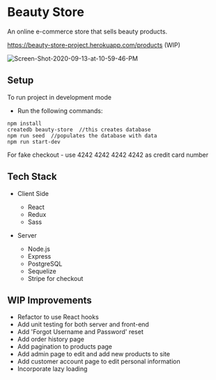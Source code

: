 # Beauty Store

An online e-commerce store that sells beauty products.

https://beauty-store-project.herokuapp.com/products (WIP)

<img src="https://i.ibb.co/HV9xqZX/Screen-Shot-2020-09-13-at-10-59-46-PM.png" alt="Screen-Shot-2020-09-13-at-10-59-46-PM" border="0">

## Setup

To run project in development mode

* Run the following commands:

```
npm install
createdb beauty-store  //this creates database 
npm run seed  //populates the database with data
npm run start-dev
```

For fake checkout - use 4242 4242 4242 4242 as credit card number

## Tech Stack

* Client Side
  * React
  * Redux
  * Sass
  
* Server
  * Node.js
  * Express
  * PostgreSQL
  * Sequelize
  * Stripe for checkout

## WIP Improvements

* Refactor to use React hooks
* Add unit testing for both server and front-end
* Add 'Forgot Username and Password' reset
* Add order history page
* Add pagination to products page
* Add admin page to edit and add new products to site
* Add customer account page to edit personal information
* Incorporate lazy loading
